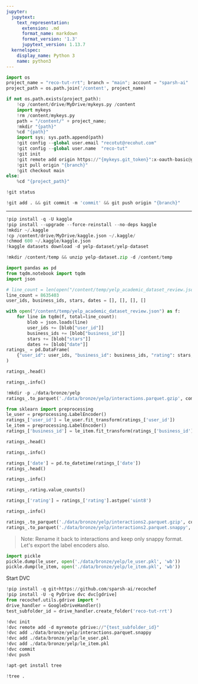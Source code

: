 ```yaml
---
jupyter:
  jupytext:
    text_representation:
      extension: .md
      format_name: markdown
      format_version: '1.3'
      jupytext_version: 1.13.7
  kernelspec:
    display_name: Python 3
    name: python3
---
```


```python id="fbhn_BlE4KbY" executionInfo={"status": "ok", "timestamp": 1629641034562, "user_tz": -330, "elapsed": 597, "user": {"displayName": "Sparsh Agarwal", "photoUrl": "", "userId": "13037694610922482904"}}
import os
project_name = "reco-tut-rrt"; branch = "main"; account = "sparsh-ai"
project_path = os.path.join('/content', project_name)
```

```python colab={"base_uri": "https://localhost:8080/"} id="H9fA0_x76d7z" executionInfo={"status": "ok", "timestamp": 1629641038082, "user_tz": -330, "elapsed": 3079, "user": {"displayName": "Sparsh Agarwal", "photoUrl": "", "userId": "13037694610922482904"}} outputId="6723c0b5-54d8-48d1-cf12-94b1ea2dd3b3"
if not os.path.exists(project_path):
    !cp /content/drive/MyDrive/mykeys.py /content
    import mykeys
    !rm /content/mykeys.py
    path = "/content/" + project_name; 
    !mkdir "{path}"
    %cd "{path}"
    import sys; sys.path.append(path)
    !git config --global user.email "recotut@recohut.com"
    !git config --global user.name  "reco-tut"
    !git init
    !git remote add origin https://"{mykeys.git_token}":x-oauth-basic@github.com/"{account}"/"{project_name}".git
    !git pull origin "{branch}"
    !git checkout main
else:
    %cd "{project_path}"
```

```python id="S4knsUJY6d76" colab={"base_uri": "https://localhost:8080/"} executionInfo={"status": "ok", "timestamp": 1629643850839, "user_tz": -330, "elapsed": 723, "user": {"displayName": "Sparsh Agarwal", "photoUrl": "", "userId": "13037694610922482904"}} outputId="4d9b29ce-6bf7-4f8b-e161-ba25a447171d"
!git status
```

```python id="EEiOf79m6d77" colab={"base_uri": "https://localhost:8080/"} executionInfo={"status": "ok", "timestamp": 1629643873348, "user_tz": -330, "elapsed": 1341, "user": {"displayName": "Sparsh Agarwal", "photoUrl": "", "userId": "13037694610922482904"}} outputId="9dba2253-1cf4-4fe0-9e78-c71f50dd0b59"
!git add . && git commit -m 'commit' && git push origin "{branch}"
```

<!-- #region id="pyNXPQVhLM64" -->
---
<!-- #endregion -->

```python colab={"base_uri": "https://localhost:8080/"} id="vdg76ndrL-7W" executionInfo={"status": "ok", "timestamp": 1629641362528, "user_tz": -330, "elapsed": 113229, "user": {"displayName": "Sparsh Agarwal", "photoUrl": "", "userId": "13037694610922482904"}} outputId="3b30dded-f541-4713-ccb5-f3eecff3692c"
!pip install -q -U kaggle
!pip install --upgrade --force-reinstall --no-deps kaggle
!mkdir ~/.kaggle
!cp /content/drive/MyDrive/kaggle.json ~/.kaggle/
!chmod 600 ~/.kaggle/kaggle.json
!kaggle datasets download -d yelp-dataset/yelp-dataset
```

```python colab={"base_uri": "https://localhost:8080/"} id="NXX1NrrdMNjg" executionInfo={"status": "ok", "timestamp": 1629641645056, "user_tz": -330, "elapsed": 276281, "user": {"displayName": "Sparsh Agarwal", "photoUrl": "", "userId": "13037694610922482904"}} outputId="20d61ccb-58c4-48de-cacd-66ad024d08d6"
!mkdir /content/temp && unzip yelp-dataset.zip -d /content/temp
```

```python id="XqdH6whAMFdp" executionInfo={"status": "ok", "timestamp": 1629641646552, "user_tz": -330, "elapsed": 14, "user": {"displayName": "Sparsh Agarwal", "photoUrl": "", "userId": "13037694610922482904"}}
import pandas as pd
from tqdm.notebook import tqdm
import json
```

```python id="yALFent8OUfb"
# line_count = len(open("/content/temp/yelp_academic_dataset_review.json").readlines())
line_count = 8635403
user_ids, business_ids, stars, dates = [], [], [], []
```

```python colab={"base_uri": "https://localhost:8080/", "height": 49, "referenced_widgets": ["6145f0f958284a53939b5a22a33568e9", "df953f8eba624ec68acc51e2aabe3f28", "19c3b3efd6b94659a2a5ad7e731a2128", "0a59e4887d3d47168e28850d49233e01", "0b886d254ad64f0eab16354c708be46a", "dab18fee213b4cf49fd1bdb67a9f99c3", "16f7733b9be540a8a261f6cf433501d7", "c9f9cd39cc9b43eb82a43eef569f4ad2", "11ffa93abf314abcbced942a67b3fb22", "ef601b781b114b8eabdf385c863764fd", "def5947fd9914420a317ce61f7658ef0"]} id="bZSnZiA3MICq" executionInfo={"status": "ok", "timestamp": 1629642103010, "user_tz": -330, "elapsed": 200720, "user": {"displayName": "Sparsh Agarwal", "photoUrl": "", "userId": "13037694610922482904"}} outputId="da483956-82e1-404d-def6-17f2d06bd6a7"
with open("/content/temp/yelp_academic_dataset_review.json") as f:
    for line in tqdm(f, total=line_count):
        blob = json.loads(line)
        user_ids += [blob["user_id"]]
        business_ids += [blob["business_id"]]
        stars += [blob["stars"]]
        dates += [blob["date"]]
ratings_ = pd.DataFrame(
    {"user_id": user_ids, "business_id": business_ids, "rating": stars, "date": dates}
)
```

```python colab={"base_uri": "https://localhost:8080/", "height": 204} id="oIl1tSyxNMcu" executionInfo={"status": "ok", "timestamp": 1629642176841, "user_tz": -330, "elapsed": 778, "user": {"displayName": "Sparsh Agarwal", "photoUrl": "", "userId": "13037694610922482904"}} outputId="fc03d25f-c1f8-41dd-c4d4-63a0e3bd09fc"
ratings_.head()
```

```python colab={"base_uri": "https://localhost:8080/"} id="C9luRF21Pitb" executionInfo={"status": "ok", "timestamp": 1629642185184, "user_tz": -330, "elapsed": 6, "user": {"displayName": "Sparsh Agarwal", "photoUrl": "", "userId": "13037694610922482904"}} outputId="0d468ee1-887e-485a-86dd-c65524ee84fb"
ratings_.info()
```

```python id="sRyiDWx_PlPe" executionInfo={"status": "ok", "timestamp": 1629642281144, "user_tz": -330, "elapsed": 8001, "user": {"displayName": "Sparsh Agarwal", "photoUrl": "", "userId": "13037694610922482904"}}
!mkdir -p ./data/bronze/yelp
ratings_.to_parquet('./data/bronze/yelp/interactions.parquet.gzip', compression='gzip')
```

```python id="3JLYwV5UP65q" executionInfo={"status": "ok", "timestamp": 1629642590677, "user_tz": -330, "elapsed": 30178, "user": {"displayName": "Sparsh Agarwal", "photoUrl": "", "userId": "13037694610922482904"}}
from sklearn import preprocessing
le_user = preprocessing.LabelEncoder()
ratings_['user_id'] = le_user.fit_transform(ratings_['user_id'])
le_item = preprocessing.LabelEncoder()
ratings_['business_id'] = le_item.fit_transform(ratings_['business_id'])
```

```python colab={"base_uri": "https://localhost:8080/", "height": 204} id="yy1Pj922QF5l" executionInfo={"status": "ok", "timestamp": 1629642602033, "user_tz": -330, "elapsed": 429, "user": {"displayName": "Sparsh Agarwal", "photoUrl": "", "userId": "13037694610922482904"}} outputId="58623c3a-3ceb-467d-916c-892f8422931e"
ratings_.head()
```

```python colab={"base_uri": "https://localhost:8080/"} id="fn_T60OxRLHf" executionInfo={"status": "ok", "timestamp": 1629642632058, "user_tz": -330, "elapsed": 8, "user": {"displayName": "Sparsh Agarwal", "photoUrl": "", "userId": "13037694610922482904"}} outputId="e3d34689-7e01-4157-e632-8f5c391f775b"
ratings_.info()
```

```python colab={"base_uri": "https://localhost:8080/", "height": 204} id="CursLEHcRSOq" executionInfo={"status": "ok", "timestamp": 1629642751221, "user_tz": -330, "elapsed": 13, "user": {"displayName": "Sparsh Agarwal", "photoUrl": "", "userId": "13037694610922482904"}} outputId="49aad433-5357-4789-d433-9d2975632875"
ratings_['date'] = pd.to_datetime(ratings_['date'])
ratings_.head()
```

```python colab={"base_uri": "https://localhost:8080/"} id="9NvEIwMnRoCW" executionInfo={"status": "ok", "timestamp": 1629642753676, "user_tz": -330, "elapsed": 4, "user": {"displayName": "Sparsh Agarwal", "photoUrl": "", "userId": "13037694610922482904"}} outputId="cedbe691-f5c2-414f-ea4c-6ced0f6d4fb3"
ratings_.info()
```

```python colab={"base_uri": "https://localhost:8080/"} id="wRqlA7g-RshQ" executionInfo={"status": "ok", "timestamp": 1629642796697, "user_tz": -330, "elapsed": 11, "user": {"displayName": "Sparsh Agarwal", "photoUrl": "", "userId": "13037694610922482904"}} outputId="d90979fd-8d17-4d6f-e665-f219de09f6d5"
ratings_.rating.value_counts()
```

```python id="OPOPqhugR6Ye" executionInfo={"status": "ok", "timestamp": 1629642837030, "user_tz": -330, "elapsed": 616, "user": {"displayName": "Sparsh Agarwal", "photoUrl": "", "userId": "13037694610922482904"}}
ratings_['rating'] = ratings_['rating'].astype('uint8')
```

```python colab={"base_uri": "https://localhost:8080/"} id="YjzWExFPSCuk" executionInfo={"status": "ok", "timestamp": 1629642844879, "user_tz": -330, "elapsed": 6, "user": {"displayName": "Sparsh Agarwal", "photoUrl": "", "userId": "13037694610922482904"}} outputId="f2c70dc6-775d-492f-de4d-31a3b1a6e402"
ratings_.info()
```

```python id="W-t7cbINSGcX" executionInfo={"status": "ok", "timestamp": 1629642910472, "user_tz": -330, "elapsed": 24782, "user": {"displayName": "Sparsh Agarwal", "photoUrl": "", "userId": "13037694610922482904"}}
ratings_.to_parquet('./data/bronze/yelp/interactions2.parquet.gzip', compression='gzip')
ratings_.to_parquet('./data/bronze/yelp/interactions2.parquet.snappy', compression='snappy')
```

<!-- #region id="HlOzyVZGTF69" -->
> Note: Rename it back to interactions and keep only snappy format. Let's export the label encoders also.
<!-- #endregion -->

```python id="kereaJpnTpt6" executionInfo={"status": "ok", "timestamp": 1629643573430, "user_tz": -330, "elapsed": 2169, "user": {"displayName": "Sparsh Agarwal", "photoUrl": "", "userId": "13037694610922482904"}}
import pickle
pickle.dump(le_user, open('./data/bronze/yelp/le_user.pkl', 'wb'))
pickle.dump(le_item, open('./data/bronze/yelp/le_item.pkl', 'wb'))
```

<!-- #region id="M0T9kK2vUYFT" -->
Start DVC
<!-- #endregion -->

```python id="CtBKt3PoVBMF"
!pip install -q git+https://github.com/sparsh-ai/recochef
!pip install -U -q PyDrive dvc dvc[gdrive]
from recochef.utils.gdrive import *
drive_handler = GoogleDriveHandler()
test_subfolder_id = drive_handler.create_folder('reco-tut-rrt')
```

```python colab={"base_uri": "https://localhost:8080/"} id="vrLj-4NAVCYH" executionInfo={"status": "ok", "timestamp": 1629643832706, "user_tz": -330, "elapsed": 42312, "user": {"displayName": "Sparsh Agarwal", "photoUrl": "", "userId": "13037694610922482904"}} outputId="7c319298-95f0-4416-9700-6a8c5f289286"
!dvc init
!dvc remote add -d myremote gdrive://"{test_subfolder_id}"
!dvc add ./data/bronze/yelp/interactions.parquet.snappy
!dvc add ./data/bronze/yelp/le_user.pkl
!dvc add ./data/bronze/yelp/le_item.pkl
!dvc commit
!dvc push
```

```python id="OPhCP7psWL-q"
!apt-get install tree
```

```python id="LfvQ9yvRWQ_5" executionInfo={"status": "ok", "timestamp": 1629643950889, "user_tz": -330, "elapsed": 744, "user": {"displayName": "Sparsh Agarwal", "photoUrl": "", "userId": "13037694610922482904"}} outputId="aa0b01c6-d5e2-4d73-9443-b30645159ceb" colab={"base_uri": "https://localhost:8080/"}
!tree .
```

